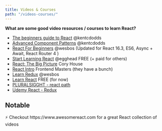 ```yaml
---
title: Videos & Courses
path: "/videos-courses/"
---
```


**What are some good video resources / courses to learn React?**
* [The beginners guide to React](https://egghead.io/courses/the-beginner-s-guide-to-reactjs) @kentcdodds
* [Advanced Component Patterns](https://egghead.io/courses/advanced-react-component-patterns) @kentcdodds
* [React For Beginners](https://reactforbeginners.com) @wesbos (Updated for React 16.3, ES6, Async + Await, React Router 4 )
* [Start Learning React](https://egghead.io/courses/react-fundamentals) @egghead FREE (+ paid for others)
* [React: The Big Picture](https://www.pluralsight.com/courses/react-big-picture) Cory House
* [React Intro](https://frontendmasters.com/courses/react-intro) Frontend Masters (they have a bunch)
* [Learn Redux](https://LearnRedux.com) @wesbos
* [Learn React](https://learnreact.com) FREE (for now)
* [PLURALSIGGHT - react path](https://www.pluralsight.com/paths/react)
* [Udemy React - Redux](https://www.udemy.com/react-redux)

## Notable
<div class="notable">
<p style="margin-bottom:0rem">⚡ Checkout https://www.awesomereact.com for a great React collection of videos  </p>
</div>


